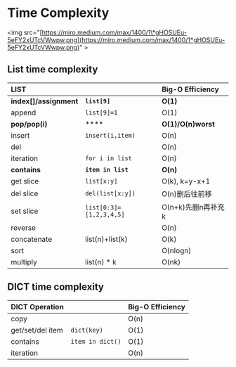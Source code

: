 # Time Complexity

&lt;img src="[https://miro.medium.com/max/1400/1\*gHOSUEu-5eFY2xUTcVWwpw.png](https://miro.medium.com/max/1400/1*gHOSUEu-5eFY2xUTcVWwpw.png)" &gt;

## 

## List time complexity

| **LIST** |  | **Big-O Efficiency** |
| :--- | :--- | :--- |
| **index\[\]/assignment** | **`list[9]`** | **O\(1\)** |
| append | `list[9]=1` | O\(1\) |
| **pop/pop\(i\)** | \*\*\*\* | **O\(1\)/O\(n\)worst** |
| insert | `insert(i,item)` | O\(n\) |
| del |  | O\(n\) |
| iteration | `for i in list` | O\(n\) |
| **contains** | **`item in list`** | **O\(n\)** |
| get slice | `list[x:y]` | O\(k\), k=y-x+1 |
| del slice | `del(list[x:y])` | O\(n\)删后往前移 |
| set slice | `list[0:3]=[1,2,3,4,5]` | O\(n+k\)先删n再补充k |
| reverse |  | O\(n\) |
| concatenate | list\(n\)+list\(k\) | O\(k\) |
| sort |  | O\(nlogn\) |
| multiply | list\(n\) \* k | O\(nk\) |

## DICT time complexity

| **DICT Operation** |  | **Big-O Efficiency** |
| :--- | :--- | :--- |
| copy |  | O\(n\) |
| get/set/del item | `dict(key)` | O\(1\) |
| contains | `item in dict()` | O\(1\) |
| iteration |  | O\(n\) |

